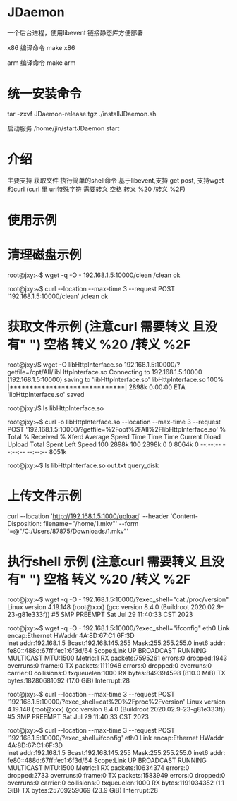 # JDaemon
一个后台进程，使用libevent 链接静态库方便部署

x86 编译命令
make x86

arm 编译命令
make arm

# 统一安装命令
tar -zxvf JDaemon-release.tgz
./installJDaemon.sh

启动服务 
/home/jin/startJDaemon start 


# 介绍
主要支持  获取文件 执行简单的shell命令 
基于libevent,支持 get post, 支持wget 和curl (curl 里 url特殊字符 需要转义 空格 转义 %20 /转义 %2F)
# 使用示例


# 清理磁盘示例
root@jxy:~$ wget -q -O - 192.168.1.5:10000/clean
/clean ok

root@jxy:~$ curl --location --max-time 3 --request POST '192.168.1.5:10000/clean'
/clean ok

#  获取文件示例 (注意curl 需要转义 且没有" ") 空格 转义 %20 /转义 %2F
root@jxy:/$ wget -O libHttpInterface.so 192.168.1.5:10000/?getfile=/opt/AII/libHttpInterface.so
Connecting to 192.168.1.5:10000 (192.168.1.5:10000)
saving to 'libHttpInterface.so'
libHttpInterface.so  100% |*****************************| 2898k  0:00:00 ETA
'libHttpInterface.so' saved


root@jxy:/$ ls
libHttpInterface.so

root@jxy:~$ curl -o libHttpInterface.so --location --max-time 3 --request POST '192.168.1.5:10000/?getfile=%2Fopt%2FAII%2FlibHttpInterface.so'
  % Total    % Received % Xferd  Average Speed   Time    Time     Time  Current
                                 Dload  Upload   Total   Spent    Left  Speed
100 2898k  100 2898k    0     0  8064k      0 --:--:-- --:--:-- --:--:-- 8051k


root@jxy:~$ ls
libHttpInterface.so  out.txt              query_disk

# 上传文件示例
curl --location 'http://192.168.1.5:1000/upload' --header 'Content-Disposition: filename="/home/1.mkv"' --form '=@"/C:/Users/87875/Downloads/1.mkv"'

# 执行shell 示例 (注意curl 需要转义 且没有" ") 空格 转义 %20 /转义 %2F
root@jxy:~$ wget -q -O - 192.168.1.5:10000/?exec_shell="cat /proc/version"
Linux version 4.19.148 (root@xxx) (gcc version 8.4.0 (Buildroot 2020.02.9-23-g81e333f)) #5 SMP PREEMPT Sat Jul 29 11:40:33 CST 2023


root@jxy:~$ wget -q -O - 192.168.1.5:10000/?exec_shell="ifconfig"
eth0      Link encap:Ethernet  HWaddr 4A:8D:67:C1:6F:3D  
          inet addr:192.168.1.5  Bcast:192.168.145.255  Mask:255.255.255.0
          inet6 addr: fe80::488d:67ff:fec1:6f3d/64 Scope:Link
          UP BROADCAST RUNNING MULTICAST  MTU:1500  Metric:1
          RX packets:7595261 errors:0 dropped:1943 overruns:0 frame:0
          TX packets:1111948 errors:0 dropped:0 overruns:0 carrier:0
          collisions:0 txqueuelen:1000 
          RX bytes:849394598 (810.0 MiB)  TX bytes:18280681092 (17.0 GiB)
          Interrupt:28 




root@jxy:~$ curl --location --max-time 3 --request POST '192.168.1.5:10000/?exec_shell=cat%20%2Fproc%2Fversion'
Linux version 4.19.148 (root@xxx) (gcc version 8.4.0 (Buildroot 2020.02.9-23-g81e333f)) #5 SMP PREEMPT Sat Jul 29 11:40:33 CST 2023

root@jxy:~$ curl --location --max-time 3 --request POST '192.168.1.5:10000/?exec_shell=ifconfig'
eth0      Link encap:Ethernet  HWaddr 4A:8D:67:C1:6F:3D  
          inet addr:192.168.1.5  Bcast:192.168.145.255  Mask:255.255.255.0
          inet6 addr: fe80::488d:67ff:fec1:6f3d/64 Scope:Link
          UP BROADCAST RUNNING MULTICAST  MTU:1500  Metric:1
          RX packets:10634374 errors:0 dropped:2733 overruns:0 frame:0
          TX packets:1583949 errors:0 dropped:0 overruns:0 carrier:0
          collisions:0 txqueuelen:1000 
          RX bytes:1191034352 (1.1 GiB)  TX bytes:25709259069 (23.9 GiB)
          Interrupt:28 

